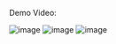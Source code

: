 Demo Video:

![image](https://user-images.githubusercontent.com/81459347/209467442-6a1125c2-87f6-4b9d-862d-9811ede3e34c.png)
![image](https://user-images.githubusercontent.com/81459347/209467463-287bf350-a86a-4246-bc5c-9e9035ef83f3.png)
![image](https://user-images.githubusercontent.com/81459347/209467492-5c5ce143-4887-4c8c-a48b-dec743cdde99.png)
